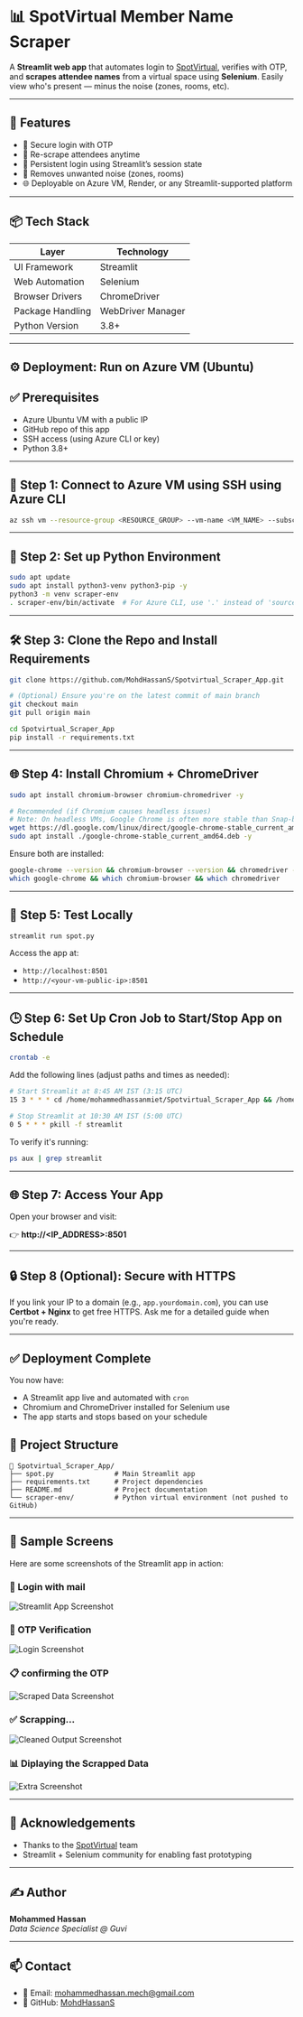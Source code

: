 # 📊 SpotVirtual Member Name Scraper

A **Streamlit web app** that automates login to [SpotVirtual](https://spotvirtual.com/), verifies with OTP, and **scrapes attendee names** from a virtual space using **Selenium**. Easily view who's present — minus the noise (zones, rooms, etc).

---

## 🚀 Features

- 🔐 Secure login with OTP
- 🔁 Re-scrape attendees anytime
- 🧠 Persistent login using Streamlit’s session state
- 🧹 Removes unwanted noise (zones, rooms)
- 🌐 Deployable on Azure VM, Render, or any Streamlit-supported platform

---

## 📦 Tech Stack

| Layer              | Technology          |
|--------------------|---------------------|
| UI Framework       | Streamlit           |
| Web Automation     | Selenium            |
| Browser Drivers    | ChromeDriver        |
| Package Handling   | WebDriver Manager   |
| Python Version     | 3.8+                |

---

## ⚙️ Deployment: Run on Azure VM (Ubuntu)

## ✅ Prerequisites
- Azure Ubuntu VM with a public IP
- GitHub repo of this app
- SSH access (using Azure CLI or key)
- Python 3.8+

---

## 🧱 Step 1: Connect to Azure VM using SSH using Azure CLI

```bash
az ssh vm --resource-group <RESOURCE_GROUP> --vm-name <VM_NAME> --subscription <SUBSCRIPTION_ID>
```

---

## 🐍 Step 2: Set up Python Environment

```bash
sudo apt update
sudo apt install python3-venv python3-pip -y
python3 -m venv scraper-env
. scraper-env/bin/activate  # For Azure CLI, use '.' instead of 'source'
```

---

## 🛠️ Step 3: Clone the Repo and Install Requirements

```bash
git clone https://github.com/MohdHassanS/Spotvirtual_Scraper_App.git

# (Optional) Ensure you're on the latest commit of main branch
git checkout main
git pull origin main

cd Spotvirtual_Scraper_App
pip install -r requirements.txt
```

---

## 🌐 Step 4: Install Chromium + ChromeDriver

```bash
sudo apt install chromium-browser chromium-chromedriver -y

# Recommended (if Chromium causes headless issues)
# Note: On headless VMs, Google Chrome is often more stable than Snap-based Chromium.
wget https://dl.google.com/linux/direct/google-chrome-stable_current_amd64.deb
sudo apt install ./google-chrome-stable_current_amd64.deb -y
```

Ensure both are installed:

```bash
google-chrome --version && chromium-browser --version && chromedriver --version
which google-chrome && which chromium-browser && which chromedriver
```

---

## 🧪 Step 5: Test Locally

```bash
streamlit run spot.py
```

Access the app at:  
- `http://localhost:8501`
- `http://<your-vm-public-ip>:8501`

---

## 🕒 Step 6: Set Up Cron Job to Start/Stop App on Schedule

```bash
crontab -e
```

Add the following lines (adjust paths and times as needed):

```bash
# Start Streamlit at 8:45 AM IST (3:15 UTC)
15 3 * * * cd /home/mohammedhassanmiet/Spotvirtual_Scraper_App && /home/mohammedhassanmiet/scraper-env/bin/python3 -m streamlit run spot.py --server.address=0.0.0.0 > /home/mohammedhassanmiet/streamlit.log 2>&1 &

# Stop Streamlit at 10:30 AM IST (5:00 UTC)
0 5 * * * pkill -f streamlit
```

To verify it's running:

```bash
ps aux | grep streamlit
```

---

## 🌐 Step 7: Access Your App

Open your browser and visit:

👉 **http://<IP_ADDRESS>:8501**

---

## 🔒 Step 8 (Optional): Secure with HTTPS

If you link your IP to a domain (e.g., `app.yourdomain.com`), you can use **Certbot + Nginx** to get free HTTPS. Ask me for a detailed guide when you're ready.

---

## ✅ Deployment Complete

You now have:
- A Streamlit app live and automated with `cron`
- Chromium and ChromeDriver installed for Selenium use
- The app starts and stops based on your schedule


## 📄 Project Structure

```
📁 Spotvirtual_Scraper_App/
├── spot.py               # Main Streamlit app
├── requirements.txt      # Project dependencies
├── README.md             # Project documentation
└── scraper-env/          # Python virtual environment (not pushed to GitHub)
```

---

## 🧪 Sample Screens

Here are some screenshots of the Streamlit app in action:


### 🔐 Login with mail
![Streamlit App Screenshot](./Streamlit_working_Screenshots/WhatsApp%20Image%202025-06-04%20at%2012.08.42_2011da95.jpg)

### 🔐 OTP Verification
![Login Screenshot](./Streamlit_working_Screenshots/WhatsApp%20Image%202025-06-04%20at%2012.09.28_5ec237ac.jpg)

### 📋 confirming the OTP
![Scraped Data Screenshot](./Streamlit_working_Screenshots/WhatsApp%20Image%202025-06-04%20at%2012.10.17_e03121db.jpg)

### ✅ Scrapping...  
![Cleaned Output Screenshot](./Streamlit_working_Screenshots/WhatsApp%20Image%202025-06-04%20at%2012.10.53_26a4cf6b.jpg)

### 📊 Diplaying the Scrapped Data  
![Extra Screenshot](./Streamlit_working_Screenshots/WhatsApp%20Image%202025-06-04%20at%2012.11.26_6012d2bc.jpg)

---

## 🙏 Acknowledgements

- Thanks to the [SpotVirtual](https://spotvirtual.com) team
- Streamlit + Selenium community for enabling fast prototyping

---

## ✍️ Author

**Mohammed Hassan**  
_Data Science Specialist @ Guvi_

---

## 📫 Contact

- 📧 Email: mohammedhassan.mech@gmail.com
- 🐙 GitHub: [MohdHassanS](https://github.com/MohdHassanS)
